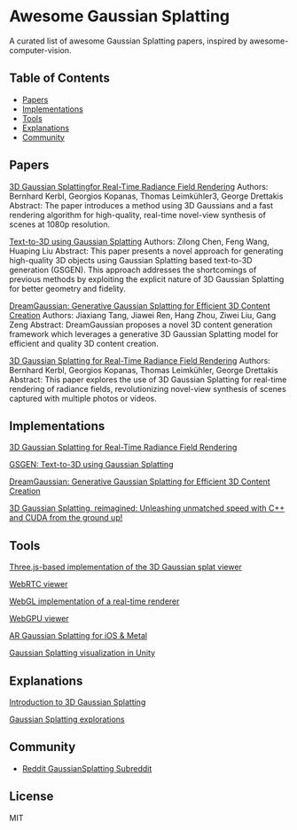 # Awesome Gaussian Splatting 

A curated list of awesome Gaussian Splatting papers, inspired by awesome-computer-vision.

## Table of Contents

- [Papers](#papers)
- [Implementations](#implementations)
- [Tools](#tools)
- [Explanations](#explanations)
- [Community](#community)

## Papers
[3D Gaussian Splattingfor Real-Time Radiance Field Rendering](https://repo-sam.inria.fr/fungraph/3d-gaussian-splatting/)
Authors: Bernhard Kerbl, Georgios Kopanas, Thomas Leimkühler3, George Drettakis
Abstract: The paper introduces a method using 3D Gaussians and a fast rendering algorithm for high-quality, real-time novel-view synthesis of scenes at 1080p resolution.

[Text-to-3D using Gaussian Splatting](https://arxiv.org/abs/2309.16585)
Authors: Zilong Chen, Feng Wang, Huaping Liu
Abstract: This paper presents a novel approach for generating high-quality 3D objects using Gaussian Splatting based text-to-3D generation (GSGEN). This approach addresses the shortcomings of previous methods by exploiting the explicit nature of 3D Gaussian Splatting for better geometry and fidelity.

[DreamGaussian: Generative Gaussian Splatting for Efficient 3D Content Creation](https://dreamgaussian.github.io/)
Authors: Jiaxiang Tang, Jiawei Ren, Hang Zhou, Ziwei Liu, Gang Zeng
Abstract: DreamGaussian proposes a novel 3D content generation framework which leverages a generative 3D Gaussian Splatting model for efficient and quality 3D content creation.


[3D Gaussian Splatting for Real-Time Radiance Field Rendering](https://arxiv.org/abs/2308.04079)
Authors: Bernhard Kerbl, Georgios Kopanas, Thomas Leimkühler, George Drettakis
Abstract: This paper explores the use of 3D Gaussian Splatting for real-time rendering of radiance fields, revolutionizing novel-view synthesis of scenes captured with multiple photos or videos.

## Implementations
[3D Gaussian Splatting for Real-Time Radiance Field Rendering](https://github.com/graphdeco-inria/gaussian-splatting)

[GSGEN: Text-to-3D using Gaussian Splatting](https://github.com/gsgen3d/gsgen)

[DreamGaussian: Generative Gaussian Splatting for Efficient 3D Content Creation](https://github.com/dreamgaussian/dreamgaussian)

[3D Gaussian Splatting, reimagined: Unleashing unmatched speed with C++ and CUDA from the ground up!](https://github.com/MrNeRF/gaussian-splatting-cuda)



## Tools
[Three.js-based implementation of the 3D Gaussian splat viewer](https://github.com/mkkellogg/GaussianSplats3D)

[WebRTC viewer](https://github.com/dylanebert/gaussian-viewer)

[WebGL implementation of a real-time renderer](https://huggingface.co/spaces/cakewalk/splat)

[WebGPU viewer](https://github.com/cvlab-epfl/gaussian-splatting-web)

[AR Gaussian Splatting for iOS & Metal](https://github.com/laanlabs/metal-splats)

[Gaussian Splatting visualization in Unity](https://github.com/aras-p/UnityGaussianSplatting)

## Explanations
[Introduction to 3D Gaussian Splatting](https://huggingface.co/blog/gaussian-splatting)

[Gaussian Splatting explorations](https://www.youtube.com/watch?v=jV1g5OY0L5s&ab_channel=DataScienceCastnet)


## Community
- [Reddit GaussianSplatting Subreddit](https://www.reddit.com/r/GaussianSplatting)

## License 
MIT
